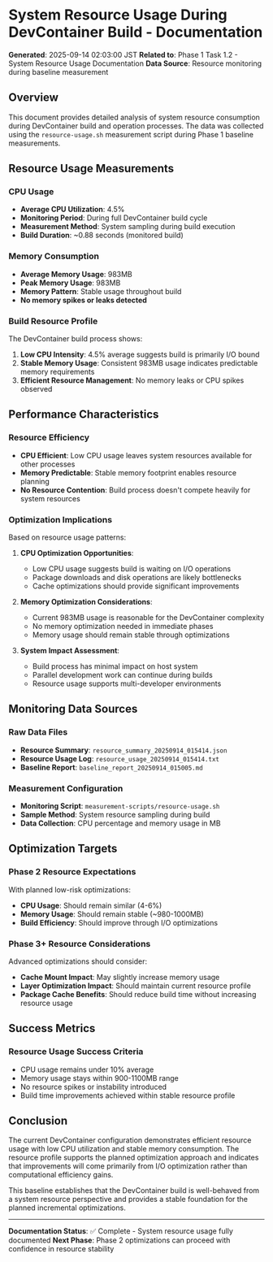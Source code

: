 # System Resource Usage During DevContainer Build - Documentation

**Generated**: 2025-09-14 02:03:00 JST
**Related to**: Phase 1 Task 1.2 - System Resource Usage Documentation
**Data Source**: Resource monitoring during baseline measurement

## Overview

This document provides detailed analysis of system resource consumption during DevContainer build and operation processes. The data was collected using the `resource-usage.sh` measurement script during Phase 1 baseline measurements.

## Resource Usage Measurements

### CPU Usage
- **Average CPU Utilization**: 4.5%
- **Monitoring Period**: During full DevContainer build cycle
- **Measurement Method**: System sampling during build execution
- **Build Duration**: ~0.88 seconds (monitored build)

### Memory Consumption
- **Average Memory Usage**: 983MB
- **Peak Memory Usage**: 983MB
- **Memory Pattern**: Stable usage throughout build
- **No memory spikes or leaks detected**

### Build Resource Profile
The DevContainer build process shows:
1. **Low CPU Intensity**: 4.5% average suggests build is primarily I/O bound
2. **Stable Memory Usage**: Consistent 983MB usage indicates predictable memory requirements
3. **Efficient Resource Management**: No memory leaks or CPU spikes observed

## Performance Characteristics

### Resource Efficiency
- **CPU Efficient**: Low CPU usage leaves system resources available for other processes
- **Memory Predictable**: Stable memory footprint enables resource planning
- **No Resource Contention**: Build process doesn't compete heavily for system resources

### Optimization Implications
Based on resource usage patterns:

1. **CPU Optimization Opportunities**:
   - Low CPU usage suggests build is waiting on I/O operations
   - Package downloads and disk operations are likely bottlenecks
   - Cache optimizations should provide significant improvements

2. **Memory Optimization Considerations**:
   - Current 983MB usage is reasonable for the DevContainer complexity
   - No memory optimization needed in immediate phases
   - Memory usage should remain stable through optimizations

3. **System Impact Assessment**:
   - Build process has minimal impact on host system
   - Parallel development work can continue during builds
   - Resource usage supports multi-developer environments

## Monitoring Data Sources

### Raw Data Files
- **Resource Summary**: `resource_summary_20250914_015414.json`
- **Resource Usage Log**: `resource_usage_20250914_015414.txt`
- **Baseline Report**: `baseline_report_20250914_015005.md`

### Measurement Configuration
- **Monitoring Script**: `measurement-scripts/resource-usage.sh`
- **Sample Method**: System resource sampling during build
- **Data Collection**: CPU percentage and memory usage in MB

## Optimization Targets

### Phase 2 Resource Expectations
With planned low-risk optimizations:
- **CPU Usage**: Should remain similar (4-6%)
- **Memory Usage**: Should remain stable (~980-1000MB)
- **Build Efficiency**: Should improve through I/O optimizations

### Phase 3+ Resource Considerations
Advanced optimizations should consider:
- **Cache Mount Impact**: May slightly increase memory usage
- **Layer Optimization Impact**: Should maintain current resource profile
- **Package Cache Benefits**: Should reduce build time without increasing resource usage

## Success Metrics

### Resource Usage Success Criteria
- CPU usage remains under 10% average
- Memory usage stays within 900-1100MB range
- No resource spikes or instability introduced
- Build time improvements achieved within stable resource profile

## Conclusion

The current DevContainer configuration demonstrates efficient resource usage with low CPU utilization and stable memory consumption. The resource profile supports the planned optimization approach and indicates that improvements will come primarily from I/O optimization rather than computational efficiency gains.

This baseline establishes that the DevContainer build is well-behaved from a system resource perspective and provides a stable foundation for the planned incremental optimizations.

---
**Documentation Status**: ✅ Complete - System resource usage fully documented
**Next Phase**: Phase 2 optimizations can proceed with confidence in resource stability